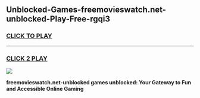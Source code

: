 
## Unblocked-Games-freemovieswatch.net-unblocked-Play-Free-rgqi3
<h3>
<a href="https://premium76.site?title=freemovieswatch.net-unblocked&ref=10A">CLICK TO PLAY</a></h3>
<hr>

<h3>
<a href="https://premium76.site?title=freemovieswatch.net-unblocked&ref=10A">CLICK 2 PLAY</a>
  
</h3>

<a href="https://premium76.site?title=freemovieswatch.net-unblocked&ref=10A"><img src="https://clearcache.store/games.png"></a>


**freemovieswatch.net-unblocked games unblocked: Your Gateway to Fun and Accessible Online Gaming**
